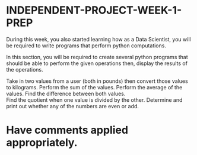 # INDEPENDENT-PROJECT-WEEK-1-PREP
During this week, you also started learning how as a Data Scientist, you will be required to write programs that perform python computations.

In this section, you will be required to create several python programs that should be able to perform the given operations then, display the results of the operations.

Take in two values from a user (both in pounds) then convert those values to kilograms.
Perform the sum of the values.
Perform the average of the values.
Find the difference between both values.  
Find the quotient when one value is divided by the other.
Determine and print out whether any of the numbers are even or add.
# Have comments applied appropriately.

